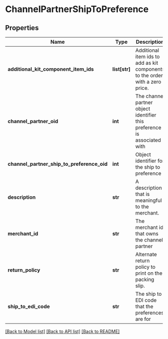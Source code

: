 # ChannelPartnerShipToPreference

## Properties
Name | Type | Description | Notes
------------ | ------------- | ------------- | -------------
**additional_kit_component_item_ids** | **list[str]** | Additional item ids to add as kit components to the order with a zero price. | [optional] 
**channel_partner_oid** | **int** | The channel partner object identifier this preference is associated with | [optional] 
**channel_partner_ship_to_preference_oid** | **int** | Object identifier for the ship to preference | [optional] 
**description** | **str** | A description that is meaningful to the merchant. | [optional] 
**merchant_id** | **str** | The merchant id that owns the channel partner | [optional] 
**return_policy** | **str** | Alternate return policy to print on the packing slip. | [optional] 
**ship_to_edi_code** | **str** | The ship to EDI code that the preferences are for | [optional] 

[[Back to Model list]](../README.md#documentation-for-models) [[Back to API list]](../README.md#documentation-for-api-endpoints) [[Back to README]](../README.md)


